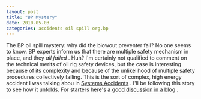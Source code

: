 ```yaml
---
layout: post
title: "BP Mystery"
date: 2010-05-03
categories: accidents oil spill org.bp
---
```


The BP oil spill mystery: why did the blowout preventer fail? No one seems to
know. BP experts inform us that there are multiple safety mechanism in place,
and they _all failed_ . Huh? I'm certainly not qualified to comment on the
technical merits of oil rig safety devices, but the case is interesting because
of its complexity and because of the unlikelihood of multiple safety procedures
collectively failing. This is the sort of complex, high energy accident I was
talking abou in [Systems
Accidents](http://thethaxis.blogspot.com/2010/04/systems-accidents.html) . I'll
be following this story to see how it unfolds. For starters here's [a good
discussion in a
blog](http://alfin2100.blogspot.com/2010/05/containment-dome-in-6-8-days-blowout.html)
.